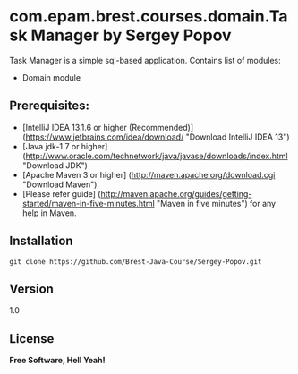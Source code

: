 com.epam.brest.courses.domain.Task Manager by Sergey Popov
====================================

Task Manager is a simple sql-based application. Contains list of modules:
  - Domain module

Prerequisites:
--------------

  -  [IntelliJ IDEA 13.1.6 or higher (Recommended)] (https://www.jetbrains.com/idea/download/ "Download IntelliJ IDEA 13")
  -  [Java jdk-1.7 or higher] (http://www.oracle.com/technetwork/java/javase/downloads/index.html "Download JDK")
  -  [Apache Maven 3 or higher] (http://maven.apache.org/download.cgi "Download Maven")
  -  [Please refer guide] (http://maven.apache.org/guides/getting-started/maven-in-five-minutes.html "Maven in five minutes") for any help in Maven.


Installation
------------

```
git clone https://github.com/Brest-Java-Course/Sergey-Popov.git
```

Version
-------
1.0

License
-------
**Free Software, Hell Yeah!**